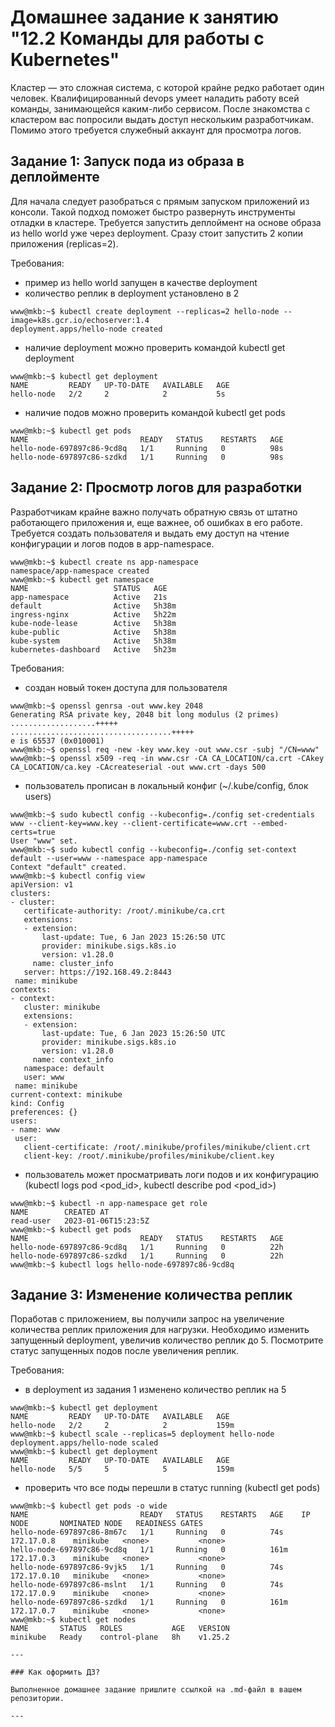 # Домашнее задание к занятию "12.2 Команды для работы с Kubernetes"
Кластер — это сложная система, с которой крайне редко работает один человек. Квалифицированный devops умеет наладить работу всей команды, занимающейся каким-либо сервисом.
После знакомства с кластером вас попросили выдать доступ нескольким разработчикам. Помимо этого требуется служебный аккаунт для просмотра логов.

## Задание 1: Запуск пода из образа в деплойменте
Для начала следует разобраться с прямым запуском приложений из консоли. Такой подход поможет быстро развернуть инструменты отладки в кластере. Требуется запустить деплоймент на основе образа из hello world уже через deployment. Сразу стоит запустить 2 копии приложения (replicas=2). 

Требования:
 * пример из hello world запущен в качестве deployment
 * количество реплик в deployment установлено в 2
 ```
www@mkb:~$ kubectl create deployment --replicas=2 hello-node --image=k8s.gcr.io/echoserver:1.4
deployment.apps/hello-node created
```
 * наличие deployment можно проверить командой kubectl get deployment
```
www@mkb:~$ kubectl get deployment
NAME         READY   UP-TO-DATE   AVAILABLE   AGE
hello-node   2/2     2            2           5s
  ```
 * наличие подов можно проверить командой kubectl get pods
 ```
www@mkb:~$ kubectl get pods
NAME                         READY   STATUS    RESTARTS   AGE
hello-node-697897c86-9cd8q   1/1     Running   0          98s
hello-node-697897c86-szdkd   1/1     Running   0          98s
```
## Задание 2: Просмотр логов для разработки
Разработчикам крайне важно получать обратную связь от штатно работающего приложения и, еще важнее, об ошибках в его работе. 
Требуется создать пользователя и выдать ему доступ на чтение конфигурации и логов подов в app-namespace.
 ```
www@mkb:~$ kubectl create ns app-namespace
namespace/app-namespace created
www@mkb:~$ kubectl get namespace
NAME                   STATUS   AGE
app-namespace          Active   21s
default                Active   5h38m
ingress-nginx          Active   5h22m
kube-node-lease        Active   5h38m
kube-public            Active   5h38m
kube-system            Active   5h38m
kubernetes-dashboard   Active   5h23m
 ```
Требования: 
 * создан новый токен доступа для пользователя
 ```
www@mkb:~$ openssl genrsa -out www.key 2048
Generating RSA private key, 2048 bit long modulus (2 primes)
...................+++++
....................................+++++
e is 65537 (0x010001)
www@mkb:~$ openssl req -new -key www.key -out www.csr -subj "/CN=www"
www@mkb:~$ openssl x509 -req -in www.csr -CA CA_LOCATION/ca.crt -CAkey CA_LOCATION/ca.key -CAcreateserial -out www.crt -days 500
 ```
 * пользователь прописан в локальный конфиг (~/.kube/config, блок users)
 ```
www@mkb:~$ sudo kubectl config --kubeconfig=./config set-credentials www --client-key=www.key --client-certificate=www.crt --embed-certs=true
User "www" set.
www@mkb:~$ sudo kubectl config --kubeconfig=./config set-context default --user=www --namespace app-namespace
Context "default" created.
www@mkb:~$ kubectl config view 
apiVersion: v1
clusters:
- cluster:
    certificate-authority: /root/.minikube/ca.crt
    extensions:
    - extension:
        last-update: Tue, 6 Jan 2023 15:26:50 UTC
        provider: minikube.sigs.k8s.io
        version: v1.28.0
      name: cluster_info
    server: https://192.168.49.2:8443
  name: minikube
contexts:
- context:
    cluster: minikube
    extensions:
    - extension:
        last-update: Tue, 6 Jan 2023 15:26:50 UTC
        provider: minikube.sigs.k8s.io
        version: v1.28.0
      name: context_info
    namespace: default
    user: www
  name: minikube
current-context: minikube
kind: Config
preferences: {}
users:
- name: www
  user:
    client-certificate: /root/.minikube/profiles/minikube/client.crt
    client-key: /root/.minikube/profiles/minikube/client.key
 ```
 * пользователь может просматривать логи подов и их конфигурацию (kubectl logs pod <pod_id>, kubectl describe pod <pod_id>)
```
www@mkb:~$ kubectl -n app-namespace get role
NAME        CREATED AT
read-user   2023-01-06T15:23:5Z
www@mkb:~$ kubectl get pods
NAME                         READY   STATUS    RESTARTS   AGE
hello-node-697897c86-9cd8q   1/1     Running   0          22h
hello-node-697897c86-szdkd   1/1     Running   0          22h
www@mkb:~$ kubectl logs hello-node-697897c86-9cd8q
```
## Задание 3: Изменение количества реплик 
Поработав с приложением, вы получили запрос на увеличение количества реплик приложения для нагрузки. Необходимо изменить запущенный deployment, увеличив количество реплик до 5. Посмотрите статус запущенных подов после увеличения реплик. 

Требования:
 * в deployment из задания 1 изменено количество реплик на 5
 ```
www@mkb:~$ kubectl get deployment
NAME         READY   UP-TO-DATE   AVAILABLE   AGE
hello-node   2/2     2            2           159m
www@mkb:~$ kubectl scale --replicas=5 deployment hello-node
deployment.apps/hello-node scaled
www@mkb:~$ kubectl get deployment
NAME         READY   UP-TO-DATE   AVAILABLE   AGE
hello-node   5/5     5            5           159m
 ```
 * проверить что все поды перешли в статус running (kubectl get pods)
```
www@mkb:~$ kubectl get pods -o wide
NAME                         READY   STATUS    RESTARTS   AGE    IP            NODE       NOMINATED NODE   READINESS GATES
hello-node-697897c86-8m67c   1/1     Running   0          74s    172.17.0.8    minikube   <none>           <none>
hello-node-697897c86-9cd8q   1/1     Running   0          161m   172.17.0.3    minikube   <none>           <none>
hello-node-697897c86-9vjk5   1/1     Running   0          74s    172.17.0.10   minikube   <none>           <none>
hello-node-697897c86-mslnt   1/1     Running   0          74s    172.17.0.9    minikube   <none>           <none>
hello-node-697897c86-szdkd   1/1     Running   0          161m   172.17.0.7    minikube   <none>           <none>
www@mkb:~$ kubectl get nodes
NAME       STATUS   ROLES           AGE   VERSION
minikube   Ready    control-plane   8h    v1.25.2
   
---

### Как оформить ДЗ?

Выполненное домашнее задание пришлите ссылкой на .md-файл в вашем репозитории.

---
